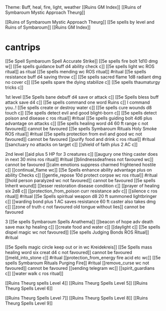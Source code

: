 Theme: Buff, heal, fire, light, weather
[[Ruins GM Index]]
[[Ruins of Symbaroum Mystic Approach Theurg]]



[[Ruins of Symbaroum Mystic Approach Theurg]]
[[5e spells by level and Ruins of Symbaroum]]
[[Ruins GM Index]]

# cantrips
[[5e Spell Symbaroum Spell Accurate Strike]]
[[5e spells fire bolt 1d10 dmg w]]
[[5e spells guidance buff d4 ability check c]]
[[5e spells light wc ROS ritual]]  as ritual 
[[5e spells mending wc ROS ritual]] #ritual 
[[5e spells resistance buff d4 saving throw c]]
[[5e spells sacred flame 1d8 radiant dmg no cover c]]
[[5e spells spare the dying stabilize c]]
[[5e spells thaumaturgy tricks c]]


1st level
[[5e Spells bane debuff d4 save or attack c]]
[[5e Spells bless buff attack save d4 c]]
[[5e spells command one word Ruins c]] I command you..!
[[5e spells create or destroy water c]]
[[5e spells cure wounds d8 touch c]]
[[5e spells detect evil and good blight-born c]]
[[5e spells detect poison and disease c ros ritual]] #ritual 
[[5e spells guiding bolt 4d6 plus advantage on attacks c]]
[[5e spells healing word d4 60 ft range c not favoured]] cannot be favoured 
[[5e spells Symbaroum Rituals Holy Smoke ROS ritual]] #ritual 
[[5e spells protection from evil and good wc not favoured]] cannot be favoured 
[[purify food and drink c ros ritual]] #ritual 
[[sanctuary no attacks on target c]]
[[shield of faith plus 2 AC c]]


2nd level
[[aid plus 5 HP for 3 creatures c]]
[[augury one thing caster does in next 30 mins ros ritual]] #ritual 
[[blindnessdeafness not favoured wc]] cannot be favoured 
[[calm emotions suppress charmed frightened hostile c]]
[[continual_flame wc]]
[[5e Spells enhance ability advantage plus on ability Checks c]]
[[gentle_repose 10d protect corpse wc ros ritual]] #ritual 
[[hold person paralyzed wc not favoured]] cannot be favoured 
[[5e spells Inherit wound]]
[[lesser restoration disease condition c]]
[[prayer of healing six 2d8 c]] 
[[protection_from_poison curr resistance adv c]]
[[silence c ros ritual]] #ritual 
[[5e Spells spiritual weapon d8 20 ft  summoned lightbringer c]] 
[[warding bond plus 1 AC saves resistance 60 ft caster also takes dmg c]]
[[zone of truth c not favoured old tongue without lies]] cannot be favoured 

3
[[5e spells Symbaroum Spells Anathema]]
[[beacon of hope adv death save max hp healing c]]
[[create food and water c]] 
[[daylight c]]
[[5e spells dispel magic wc not favoured]]
[[5e spells Judging Bonds ROS Ritual]] #ritual 

[[5e Spells magic circle keep out or in wc Kreidekreis]]
[[5e Spells mass healing word six creat d4 c not favoured]] cannot be favoured 
[[meld_into_stone c]] #ritual 
[[protection_from_energy fire acid etc wc]]
[[5e spells Symbaroum Rituals Purging Fire]] #ritual 
[[remove_curse wc not favoured]] cannot be favoured 
[[sending telegram wc]]
[[spirit_guardians c]]
[[water walk c ros ritual]]


[[Ruins Theurg spells Level 4]]
[[Ruins Theurg Spells Level 5]]
[[Ruins Theurg Spells Level 6]]


[[Ruins Theurg Spells Level 7]]
[[Ruins Theurg Spells Level 8]]
[[Ruins Theurg Spells Level 9]]
